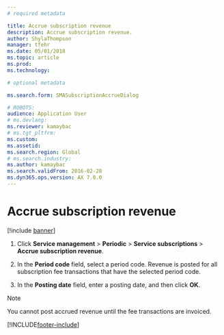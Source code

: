 ```yaml
---
# required metadata

title: Accrue subscription revenue  
description: Accrue subscription revenue.
author: ShylaThompson
manager: tfehr
ms.date: 05/01/2018
ms.topic: article
ms.prod: 
ms.technology: 

# optional metadata

ms.search.form: SMASubscriptionAccrueDialog

# ROBOTS: 
audience: Application User
# ms.devlang: 
ms.reviewer: kamaybac
# ms.tgt_pltfrm: 
ms.custom: 
ms.assetid: 
ms.search.region: Global
# ms.search.industry: 
ms.author: kamaybac
ms.search.validFrom: 2016-02-28
ms.dyn365.ops.version: AX 7.0.0
---
```


# Accrue subscription revenue 

[!include [banner](../includes/banner.md)]


1.  Click **Service management** \> **Periodic** \> **Service subscriptions** \> **Accrue subscription revenue**.

2.  In the **Period code** field, select a period code. Revenue is posted for all subscription fee transactions that have the selected period code.

3.  In the **Posting date** field, enter a posting date, and then click **OK**.


> [!NOTE]
> <P>You cannot post accrued revenue until the fee transactions are invoiced.<P>


  




[!INCLUDE[footer-include](../../includes/footer-banner.md)]